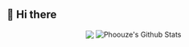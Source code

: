 ## 👋 Hi there

<p align="center">
  <img align="center" src="https://github-readme-stats.vercel.app/api/top-langs/?username=phoouze&hide_langs_below=1&theme=default&line_height=27&layout=compact&hide=c" />
  <img align="center" src="https://github-readme-stats.vercel.app/api?username=phoouze&show_icons=true&count_private=true&include_all_commits=true&line_height=21" alt="Phoouze's Github Stats" />
</p>
